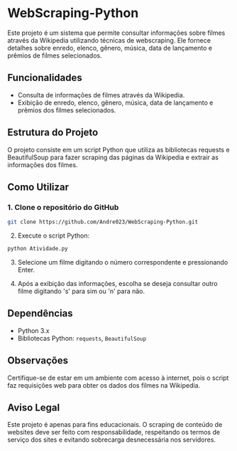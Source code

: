 # WebScraping-Python

Este projeto é um sistema que permite consultar informações sobre filmes através da Wikipedia utilizando técnicas de webscraping. Ele fornece detalhes sobre enredo, elenco, gênero, música, data de lançamento e prêmios de filmes selecionados.

## Funcionalidades

- Consulta de informações de filmes através da Wikipedia.
- Exibição de enredo, elenco, gênero, música, data de lançamento e prêmios dos filmes selecionados.

## Estrutura do Projeto

O projeto consiste em um script Python que utiliza as bibliotecas requests e BeautifulSoup para fazer scraping das páginas da Wikipedia e extrair as informações dos filmes.

## Como Utilizar

### 1. Clone o repositório do GitHub

```bash
git clone https://github.com/Andre023/WebScraping-Python.git
```

2. Execute o script Python:

```bash
python Atividade.py
```

3. Selecione um filme digitando o número correspondente e pressionando Enter.

4. Após a exibição das informações, escolha se deseja consultar outro filme digitando 's' para sim ou 'n' para não.

## Dependências

- Python 3.x
- Bibliotecas Python: `requests`, `BeautifulSoup`

## Observações

Certifique-se de estar em um ambiente com acesso à internet, pois o script faz requisições web para obter os dados dos filmes na Wikipedia.

## Aviso Legal

Este projeto é apenas para fins educacionais. O scraping de conteúdo de websites deve ser feito com responsabilidade, respeitando os termos de serviço dos sites e evitando sobrecarga desnecessária nos servidores.